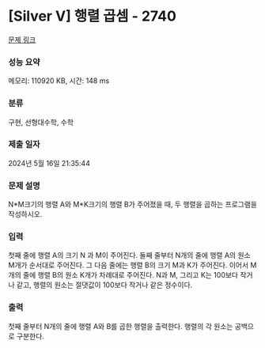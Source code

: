 # [Silver V] 행렬 곱셈 - 2740 

[문제 링크](https://www.acmicpc.net/problem/2740) 

### 성능 요약

메모리: 110920 KB, 시간: 148 ms

### 분류

구현, 선형대수학, 수학

### 제출 일자

2024년 5월 16일 21:35:44

### 문제 설명

<p>N*M크기의 행렬 A와 M*K크기의 행렬 B가 주어졌을 때, 두 행렬을 곱하는 프로그램을 작성하시오.</p>

### 입력 

 <p>첫째 줄에 행렬 A의 크기 N 과 M이 주어진다. 둘째 줄부터 N개의 줄에 행렬 A의 원소 M개가 순서대로 주어진다. 그 다음 줄에는 행렬 B의 크기 M과 K가 주어진다. 이어서 M개의 줄에 행렬 B의 원소 K개가 차례대로 주어진다. N과 M, 그리고 K는 100보다 작거나 같고, 행렬의 원소는 절댓값이 100보다 작거나 같은 정수이다.</p>

### 출력 

 <p>첫째 줄부터 N개의 줄에 행렬 A와 B를 곱한 행렬을 출력한다. 행렬의 각 원소는 공백으로 구분한다.</p>

